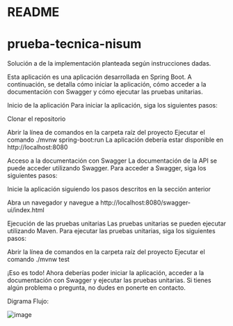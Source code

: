 # README
# prueba-tecnica-nisum
Solución a de la implementación planteada según instrucciones dadas.

Esta aplicación es una aplicación desarrollada en Spring Boot. A continuación, se detalla cómo iniciar la aplicación, cómo acceder a la documentación con Swagger y cómo ejecutar las pruebas unitarias.

Inicio de la aplicación
Para iniciar la aplicación, siga los siguientes pasos:

Clonar el repositorio

Abrir la línea de comandos en la carpeta raíz del proyecto
Ejecutar el comando ./mvnw spring-boot:run
La aplicación debería estar disponible en http://localhost:8080

Acceso a la documentación con Swagger
La documentación de la API se puede acceder utilizando Swagger. Para acceder a Swagger, siga los siguientes pasos:

Inicie la aplicación siguiendo los pasos descritos en la sección anterior

Abra un navegador y navegue a http://localhost:8080/swagger-ui/index.html

Ejecución de las pruebas unitarias
Las pruebas unitarias se pueden ejecutar utilizando Maven. Para ejecutar las pruebas unitarias, siga los siguientes pasos:

Abrir la línea de comandos en la carpeta raíz del proyecto
Ejecutar el comando ./mvnw test

¡Eso es todo! Ahora deberías poder iniciar la aplicación, acceder a la documentación con Swagger y ejecutar las pruebas unitarias. Si tienes algún problema o pregunta, no dudes en ponerte en contacto.

Digrama Flujo:

![image](https://user-images.githubusercontent.com/32422312/222023680-fa169e9e-74f4-4515-9a24-d130051faecc.png)
